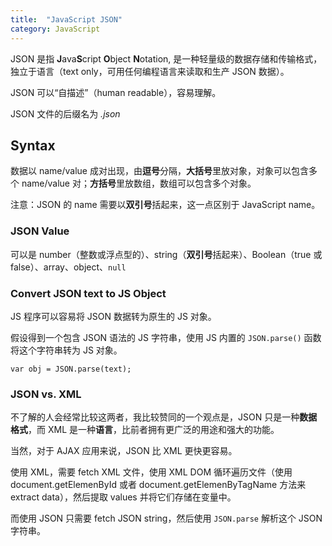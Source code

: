 ```yaml
---
title:  "JavaScript JSON"
category: JavaScript
---
```

JSON 是指 **J**ava**S**cript **O**bject **N**otation, 是一种轻量级的数据存储和传输格式，独立于语言（text only，可用任何编程语言来读取和生产 JSON 数据）。

JSON 可以“自描述”（human readable），容易理解。

JSON 文件的后缀名为 _.json_

## Syntax

数据以 name/value 成对出现，由**逗号**分隔，**大括号**里放对象，对象可以包含多个 name/value 对；**方括号**里放数组，数组可以包含多个对象。

<!--more-->

注意：<span class="blue-text">JSON 的 name 需要以**双引号**括起来，这一点区别于 JavaScript name</span>。

### JSON Value

可以是 number（整数或浮点型的）、string（**双引号**括起来）、Boolean（true 或 false）、array、object、`null`

### Convert JSON text to JS Object

JS 程序可以容易将 JSON 数据转为原生的 JS 对象。

假设得到一个包含 JSON 语法的 JS 字符串，使用 JS 内置的 `JSON.parse()` 函数将这个字符串转为 JS 对象。

    var obj = JSON.parse(text);

### JSON vs. XML

不了解的人会经常比较这两者，我比较赞同的一个观点是，JSON 只是一种**数据格式**，而 XML 是一种**语言**，比前者拥有更广泛的用途和强大的功能。

当然，对于 AJAX 应用来说，JSON 比 XML 更快更容易。

使用 XML，需要 fetch XML 文件，使用 XML DOM 循环遍历文件（使用 document.getElemenById 或者 document.getElemenByTagName 方法来 extract data），然后提取 values 并将它们存储在变量中。

而使用 JSON 只需要 fetch JSON string，然后使用 `JSON.parse` 解析这个 JSON 字符串。
